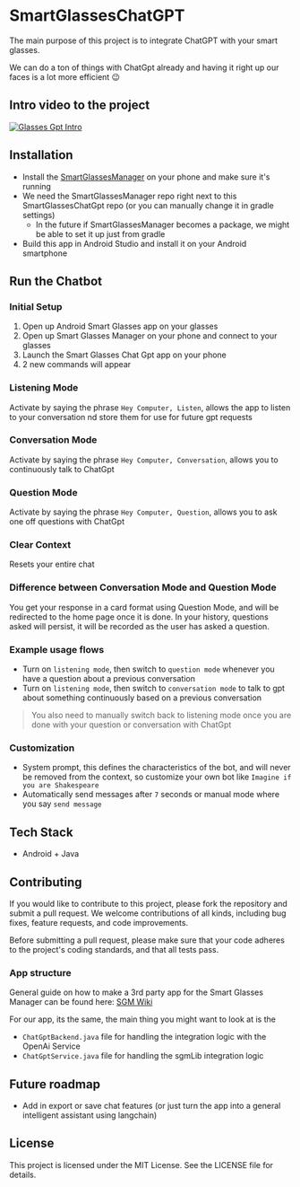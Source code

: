 # SmartGlassesChatGPT

The main purpose of this project is to integrate ChatGPT with your smart glasses.

We can do a ton of things with ChatGpt already and having it right up our faces is a lot more efficient 😉

## Intro video to the project

[![Glasses Gpt Intro](http://img.youtube.com/vi/jFTYT9buA4k/0.jpg)](https://www.youtube.com/embed/jFTYT9buA4k)

## Installation

- Install the [SmartGlassesManager](https://github.com/TeamOpenSmartGlasses/SmartGlassesManager) on your phone and make sure it's running
- We need the SmartGlassesManager repo right next to this SmartGlassesChatGpt repo (or you can manually change it in gradle settings)
  - In the future if SmartGlassesManager becomes a package, we might be able to set it up just from gradle
- Build this app in Android Studio and install it on your Android smartphone

## Run the Chatbot

### Initial Setup

1. Open up Android Smart Glasses app on your glasses
2. Open up Smart Glasses Manager on your phone and connect to your glasses
3. Launch the Smart Glasses Chat Gpt app on your phone
4. 2 new commands will appear

### Listening Mode

Activate by saying the phrase `Hey Computer, Listen`, allows the app to listen to your conversation nd store them for use for future gpt requests

### Conversation Mode

Activate by saying the phrase `Hey Computer, Conversation`, allows you to continuously talk to ChatGpt

### Question Mode

Activate by saying the phrase `Hey Computer, Question`, allows you to ask one off questions with ChatGpt

### Clear Context

Resets your entire chat

### Difference between Conversation Mode and Question Mode

You get your response in a card format using Question Mode, and will be redirected to the home page once it is done.
In your history, questions asked will persist, it will be recorded as the user has asked a question.

### Example usage flows

- Turn on ```listening mode```, then switch to ```question mode``` whenever you have a question about a previous conversation
- Turn on ```listening mode```, then switch to ```conversation mode``` to talk to gpt about something continuously based on a previous conversation

> You also need to manually switch back to listening mode once you are done with your question or conversation with ChatGpt

### Customization

- System prompt, this defines the characteristics of the bot, and will never be removed from the context, so customize your own bot like `Imagine if you are Shakespeare`
- Automatically send messages after `7` seconds or manual mode where you say `send message`

## Tech Stack

- Android + Java

## Contributing

If you would like to contribute to this project, please fork the repository and submit a pull request. We welcome contributions of all kinds, including bug fixes, feature requests, and code improvements.

Before submitting a pull request, please make sure that your code adheres to the project's coding standards, and that all tests pass.

### App structure

General guide on how to make a 3rd party app for the Smart Glasses Manager can be found here: [SGM Wiki](https://github.com/TeamOpenSmartGlasses/SmartGlassesManager/wiki)

For our app, its the same, the main thing you might want to look at is the

- ```ChatGptBackend.java``` file for handling the integration logic with the OpenAi Service
- ```ChatGptService.java``` file for handling the sgmLib integration logic

## Future roadmap

- Add in export or save chat features (or just turn the app into a general intelligent assistant using langchain)

## License

This project is licensed under the MIT License. See the LICENSE file for details.
